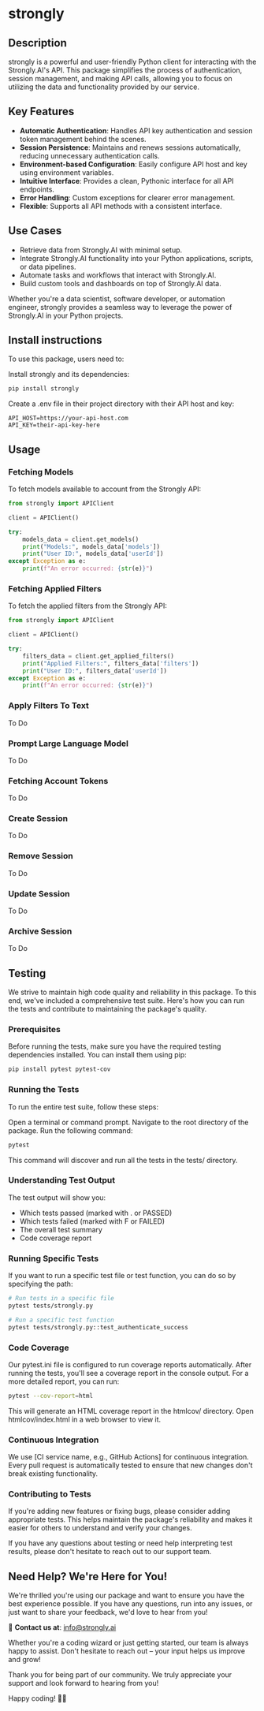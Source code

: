 # strongly


## Description

strongly is a powerful and user-friendly Python client for interacting with the Strongly.AI's API. This package simplifies the process of authentication, session management, and making API calls, allowing you to focus on utilizing the data and functionality provided by our service.


## Key Features

- **Automatic Authentication**: Handles API key authentication and session token management behind the scenes.
- **Session Persistence**: Maintains and renews sessions automatically, reducing unnecessary authentication calls.
- **Environment-based Configuration**: Easily configure API host and key using environment variables.
- **Intuitive Interface**: Provides a clean, Pythonic interface for all API endpoints.
- **Error Handling**: Custom exceptions for clearer error management.
- **Flexible**: Supports all API methods with a consistent interface.


## Use Cases

- Retrieve data from Strongly.AI with minimal setup.
- Integrate Strongly.AI functionality into your Python applications, scripts, or data pipelines.
- Automate tasks and workflows that interact with Strongly.AI.
- Build custom tools and dashboards on top of Strongly.AI data.

Whether you're a data scientist, software developer, or automation engineer, strongly provides a seamless way to leverage the power of Strongly.AI in your Python projects.


## Install instructions

To use this package, users need to:

Install strongly and its dependencies:

```bash
pip install strongly
```

Create a .env file in their project directory with their API host and key:

```text
API_HOST=https://your-api-host.com
API_KEY=their-api-key-here
```


## Usage

### Fetching Models

To fetch models available to account from the Strongly API:

```python
from strongly import APIClient

client = APIClient()

try:
    models_data = client.get_models()
    print("Models:", models_data['models'])
    print("User ID:", models_data['userId'])
except Exception as e:
    print(f"An error occurred: {str(e)}")
```

### Fetching Applied Filters

To fetch the applied filters from the Strongly API:

```python
from strongly import APIClient

client = APIClient()

try:
    filters_data = client.get_applied_filters()
    print("Applied Filters:", filters_data['filters'])
    print("User ID:", filters_data['userId'])
except Exception as e:
    print(f"An error occurred: {str(e)}")
```

### Apply Filters To Text

To Do

### Prompt Large Language Model

To Do

### Fetching Account Tokens

To Do

### Create Session

To Do

### Remove Session

To Do

### Update Session

To Do

### Archive Session

To Do


## Testing

We strive to maintain high code quality and reliability in this package. To this end, we've included a comprehensive test suite. Here's how you can run the tests and contribute to maintaining the package's quality.

### Prerequisites

Before running the tests, make sure you have the required testing dependencies installed. You can install them using pip:

```bash
pip install pytest pytest-cov
```

### Running the Tests
To run the entire test suite, follow these steps:

Open a terminal or command prompt.
Navigate to the root directory of the package.
Run the following command:

```bash
pytest
```

This command will discover and run all the tests in the tests/ directory.

### Understanding Test Output
The test output will show you:

* Which tests passed (marked with . or PASSED)
* Which tests failed (marked with F or FAILED)
* The overall test summary
* Code coverage report

### Running Specific Tests
If you want to run a specific test file or test function, you can do so by specifying the path:

```bash
# Run tests in a specific file
pytest tests/strongly.py

# Run a specific test function
pytest tests/strongly.py::test_authenticate_success
```

### Code Coverage
Our pytest.ini file is configured to run coverage reports automatically. After running the tests, you'll see a coverage report in the console output. For a more detailed report, you can run:

```bash
pytest --cov-report=html
```

This will generate an HTML coverage report in the htmlcov/ directory. Open htmlcov/index.html in a web browser to view it.

### Continuous Integration
We use [CI service name, e.g., GitHub Actions] for continuous integration. Every pull request is automatically tested to ensure that new changes don't break existing functionality.

### Contributing to Tests
If you're adding new features or fixing bugs, please consider adding appropriate tests. This helps maintain the package's reliability and makes it easier for others to understand and verify your changes.

If you have any questions about testing or need help interpreting test results, please don't hesitate to reach out to our support team.




## Need Help? We're Here for You!

We're thrilled you're using our package and want to ensure you have the best experience possible. If you have any questions, run into any issues, or just want to share your feedback, we'd love to hear from you!

📧 **Contact us at**: [info@strongly.ai](mailto:info@strongly.ai)

Whether you're a coding wizard or just getting started, our team is always happy to assist. Don't hesitate to reach out – your input helps us improve and grow!

Thank you for being part of our community. We truly appreciate your support and look forward to hearing from you!

Happy coding! 🚀✨
